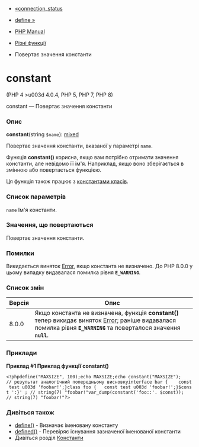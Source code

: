 - [«connection_status](function.connection-status.md)
- [define »](function.define.md)

- [PHP Manual](index.md)
- [Різні функції](ref.misc.md)
- Повертає значення константи

# constant

(PHP 4 \>u003d 4.0.4, PHP 5, PHP 7, PHP 8)

constant — Повертає значення константи

### Опис

**constant**(string `$name`):
[mixed](language.types.declarations.md#language.types.declarations.mixed)

Повертає значення константи, вказаної у параметрі `name`.

Функція **constant()** корисна, якщо вам потрібно отримати значення
константи, але невідомо її ім'я. Наприклад, якщо воно зберігається в
змінною або повертається функцією.

Ця функція також працює з [константами класів](language.oop5.constants.md).

### Список параметрів

`name`
Ім'я константи.

### Значення, що повертаються

Повертає значення константи.

### Помилки

Викидається виняток [Error](class.error.md), якщо константа не
визначено. До PHP 8.0.0 у цьому випадку видавалася помилка рівня
**`E_WARNING`**.

### Список змін

| Версія | Опис                                                                                                                                                                                   |
| ------ | -------------------------------------------------------------------------------------------------------------------------------------------------------------------------------------- |
| 8.0.0  | Якщо константа не визначена, функція **constant()** тепер викидає виняток [Error](class.error.md); раніше видавалася помилка рівня **`E_WARNING`** та поверталося значення **`null`**. |

### Приклади

**Приклад #1 Приклад функції **constant()****

`<?phpdefine("MAXSIZE", 100);echo MAXSIZE;echo constant("MAXSIZE"); // результат аналогічний попередньому висновкуinterface bar {    const test u003d 'foobar!';}class foo {   const test u003d 'foobar!';}$const ':}' ; // string(7) "foobar!"var_dump(constant('foo::'. $const)); // string(7) "foobar!"?> `

### Дивіться також

- [define()](function.define.md) - Визначає іменовану константу
- [defined()](function.defined.md) - Перевіряє існування
зазначеної іменованої константи
- Дивіться розділ [Константи](language.constants.md)
